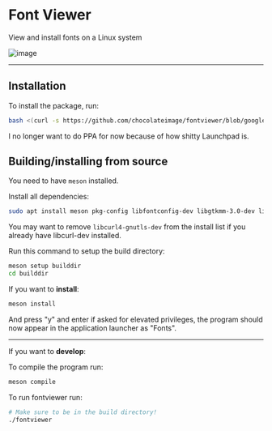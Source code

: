 # Font Viewer
View and install fonts on a Linux system

![image](https://github.com/chocolateimage/fontviewer/assets/45315451/f3f4cfc3-c5d0-4eb1-84a3-82e0ec4d9d8d)


---


## Installation

To install the package, run:
```bash
bash <(curl -s https://github.com/chocolateimage/fontviewer/blob/google-fonts/install.sh)
```

I no longer want to do PPA for now because of how shitty Launchpad is.


## Building/installing from source
You need to have `meson` installed.

Install all dependencies:
```bash
sudo apt install meson pkg-config libfontconfig-dev libgtkmm-3.0-dev libjson-glib-dev libcurl4-gnutls-dev
```
You may want to remove `libcurl4-gnutls-dev` from the install list if you already have libcurl-dev installed.

Run this command to setup the build directory:
```bash
meson setup builddir
cd builddir
```

If you want to **install**:
```bash
meson install
```
And press "y" and enter if asked for elevated privileges, the program should now appear in the application launcher as "Fonts".

---

If you want to **develop**:

To compile the program run:
```bash
meson compile
```

To run fontviewer run:
```bash
# Make sure to be in the build directory!
./fontviewer
```
